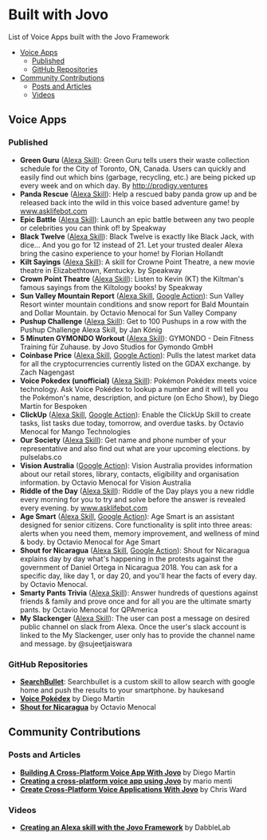 # Built with Jovo
List of Voice Apps built with the Jovo Framework

* [Voice Apps](#voice-apps)
  * [Published](#published)
  * [GitHub Repositories](#github-repositories)
* [Community Contributions](#community-contributions)
  * [Posts and Articles](#posts-and-articles)
  * [Videos](#videos)

## Voice Apps

### Published

* **Green Guru** ([Alexa Skill](https://www.amazon.ca/dp/B07FQRCSSK)): Green Guru tells users their waste collection schedule for the City of Toronto, ON, Canada. Users can quickly and easily find out which bins (garbage, recycling, etc.) are being picked up every week and on which day. By http://prodigy.ventures
* **Panda Rescue** ([Alexa Skill](https://www.amazon.com/dp/B078LL5ZL3)): Help a rescued baby panda grow up and be released back into the wild in this voice based adventure game! by www.asklifebot.com
* **Epic Battle** ([Alexa Skill](https://www.amazon.com/dp/B076P56PCF)): Launch an epic battle between any two people or celebrities you can think of! by Speakway
* **Black Twelve** ([Alexa Skill](https://www.amazon.com/dp/B0788NRQH3)): Black Twelve is exactly like Black Jack, with dice... And you go for 12 instead of 21. Let your trusted dealer Alexa bring the casino experience to your home! by Florian Hollandt
* **Kilt Sayings** ([Alexa Skill](https://www.amazon.com/dp/B076MLSVW5)): A skill for Crowne Point Theatre, a new movie theatre in Elizabethtown, Kentucky. by Speakway
* **Crown Point Theatre** ([Alexa Skill](https://www.amazon.com/dp/B077SH1N43)): Listen to Kevin (KT) the Kiltman's famous sayings from the Kiltology books! by Speakway
* **Sun Valley Mountain Report** ([Alexa Skill](https://www.amazon.com/dp/B077GB6WVP), [Google Action](https://assistant.google.com/services/a/id/62396494ec955c92/)): Sun Valley Resort winter mountain conditions and snow report for Bald Mountain and Dollar Mountain. by Octavio Menocal for Sun Valley Company
* **Pushup Challenge** ([Alexa Skill](https://www.amazon.com/dp/B075SRPJ47/)): Get to 100 Pushups in a row with the Pushup Challenge Alexa Skill, by Jan König
* **5 Minuten GYMONDO Workout** ([Alexa Skill](https://www.amazon.de/dp/B077TVWFN1)): GYMONDO - Dein Fitness Training für Zuhause. by Jovo Studios for Gymondo GmbH
* **Coinbase Price** ([Alexa Skill](https://www.amazon.com/dp/B078KR7ZCN), [Google Action](https://assistant.google.com/services/a/id/502bf875513caba0?source=web)): Pulls the latest market data for all the cryptocurrencies currently listed on the GDAX exchange. by Zach Nagengast
* **Voice Pokedex (unofficial)** ([Alexa Skill](https://www.amazon.com/dp/B07886H77M)): Pokémon Pokédex meets voice technology. Ask Voice Pokédex to lookup a number and it will tell you the Pokémon's name, description, and picture (on Echo Show), by Diego Martín for Bespoken
* **ClickUp** ([Alexa Skill](https://www.amazon.com/dp/B0795DTYJY), [Google Action](https://assistant.google.com/services/a/uid/000000fc81b2e464?hl=en)): Enable the ClickUp Skill to create tasks, list tasks due today, tomorrow, and overdue tasks. by Octavio Menocal for Mango Technologies
* **Our Society** ([Alexa Skill](https://www.amazon.com/dp/B07B2PCXG3)): Get name and phone number of your representative and also find out what are your upcoming elections. by pulselabs.co
* **Vision Australia** ([Google Action](https://assistant.google.com/services/a/uid/000000625084fc1f?hl=en)): Vision Australia provides information about our retail stores, library, contacts, eligibility and organisation information. by Octavio Menocal for Vision Australia
* **Riddle of the Day** ([Alexa Skill](https://www.amazon.com/dp/B07BBS2XK6)): Riddle of the Day plays you a new riddle every morning for you to try and solve before the answer is revealed every evening. by www.asklifebot.com
* **Age Smart** ([Alexa Skill](https://www.amazon.com/dp/B07BS59W1Q), [Google Action](https://assistant.google.com/services/a/uid/0000003fbfc88af9?hl=en)): Age Smart is an assistant designed for senior citizens. Core functionality is split into three areas: alerts when you need them, memory improvement, and wellness of mind & body. by Octavio Menocal for Age Smart
* **Shout for Nicaragua** ([Alexa Skill](https://www.amazon.com/dp/B07DTQYB5V), [Google Action](https://assistant.google.com/services/a/uid/0000001feb5fbc9f?hl=en)): Shout for Nicaragua explains day by day what's happening in the protests against the government of Daniel Ortega in Nicaragua 2018. You can ask for a specific day, like day 1, or day 20, and you'll hear the facts of every day. by Octavio Menocal.
* **Smarty Pants Trivia** ([Alexa Skill](https://www.amazon.com/QPAmerica-Smarty-Pants/dp/B07BSNYBRW)): Answer hundreds of questions against friends & family and prove once and for all you are the ultimate smarty pants. by Octavio Menocal for QPAmerica
* **My Slackenger** ([Alexa Skill](https://www.amazon.in/taritas-My-Slackenger/dp/B07KF7Z711)): The user can post a message on desired public channel on slack from Alexa. Once the user's slack account is linked to the My Slackenger, user only has to provide the channel name and message. by @sujeetjaiswara

### GitHub Repositories
* [**SearchBullet**](https://github.com/haukesand/SearchBullet): Searchbullet is a custom skill to allow search with google home and push the results to your smartphone. by haukesand
* [**Voice Pokédex**](https://github.com/dmarvp/jovoPokedex) by Diego Martín
* [**Shout for Nicaragua**](https://github.com/omenocal/shout-for-nicaragua-voice-app) by Octavio Menocal

## Community Contributions

### Posts and Articles
* [**Building A Cross-Platform Voice App With Jovo**](https://bespoken.io/blog/developer-diary-building-a-cross-platform-voice-app-with-jovo/) by Diego Martín
* [**Creating a cross-platform voice app using Jovo**](https://medium.com/@mariomenti/creating-a-cross-platform-voice-app-using-jovo-f9ee373569c) by mario menti
* [**Create Cross-Platform Voice Applications With Jovo**](https://dzone.com/articles/create-cross-platform-voice-applications-with-jovo) by Chris Ward

### Videos
* [**Creating an Alexa skill with the Jovo Framework**](https://www.youtube.com/watch?v=8IQfhX2WJ_I) by DabbleLab
